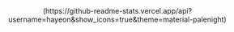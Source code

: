 <div align="center">
(https://github-readme-stats.vercel.app/api?username=hayeon&show_icons=true&theme=material-palenight)
</div>
